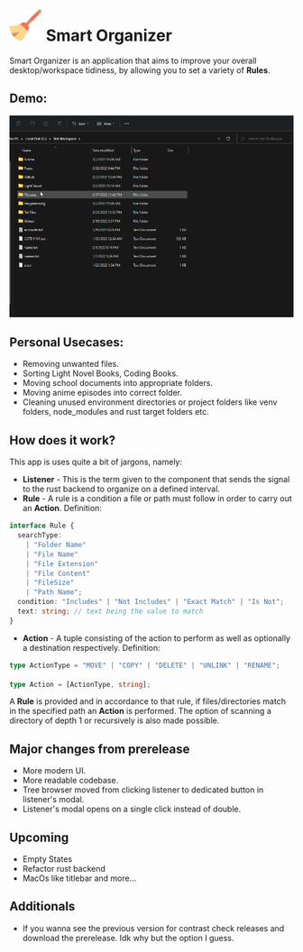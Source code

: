 # ![alt repo-icon](./src/assets/icons/broom.svg) Smart Organizer

Smart Organizer is an application that aims to improve your overall desktop/workspace tidiness, by allowing you to set a variety of **Rules**.

## Demo:

![alt repo-icon](./demo/demo.gif)

## Personal Usecases:

- Removing unwanted files.
- Sorting Light Novel Books, Coding Books.
- Moving school documents into appropriate folders.
- Moving anime episodes into correct folder.
- Cleaning unused environment directories or project folders like venv folders, node_modules and rust target folders etc.

## How does it work?

This app is uses quite a bit of jargons, namely:

- **Listener** - This is the term given to the component that sends the signal to the rust backend to organize on a defined interval.
- **Rule** - A rule is a condition a file or path must follow in order to carry out an **Action**. Definition:

```ts
interface Rule {
  searchType:
    | "Folder Name"
    | "File Name"
    | "File Extension"
    | "File Content"
    | "FileSize"
    | "Path Name";
  condition: "Includes" | "Not Includes" | "Exact Match" | "Is Not";
  text: string; // text being the value to match
}
```

- **Action** - A tuple consisting of the action to perform as well as optionally a destination respectively. Definition:

```ts
type ActionType = "MOVE" | "COPY" | "DELETE" | "UNLINK" | "RENAME";

type Action = [ActionType, string];
```

A **Rule** is provided and in accordance to that rule, if files/directories match in the specified path an **Action** is performed. The option of scanning a directory of depth 1 or recursively is also made possible.

## Major changes from prerelease

- More modern UI.
- More readable codebase.
- Tree browser moved from clicking listener to dedicated button in listener's modal.
- Listener's modal opens on a single click instead of double.

## Upcoming

- Empty States
- Refactor rust backend
- MacOs like titlebar and more...

## Additionals

- If you wanna see the previous version for contrast check releases and download the prerelease. Idk why but the option I guess.
